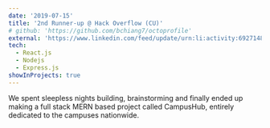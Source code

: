 ```yaml
---
date: '2019-07-15'
title: '2nd Runner-up @ Hack Overflow (CU)'
# github: 'https://github.com/bchiang7/octoprofile'
external: 'https://www.linkedin.com/feed/update/urn:li:activity:6927148706261524481/'
tech:
  - React.js
  - Nodejs
  - Express.js
showInProjects: true
---
```

We spent sleepless nights building, brainstorming and finally ended up making a full stack MERN based project called CampusHub, entirely dedicated to the campuses nationwide.